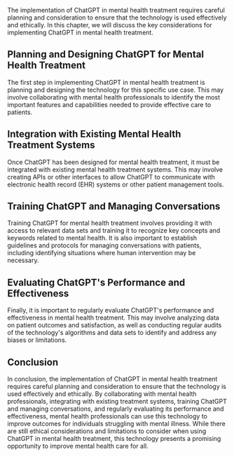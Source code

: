
The implementation of ChatGPT in mental health treatment requires careful planning and consideration to ensure that the technology is used effectively and ethically. In this chapter, we will discuss the key considerations for implementing ChatGPT in mental health treatment.

Planning and Designing ChatGPT for Mental Health Treatment
----------------------------------------------------------

The first step in implementing ChatGPT in mental health treatment is planning and designing the technology for this specific use case. This may involve collaborating with mental health professionals to identify the most important features and capabilities needed to provide effective care to patients.

Integration with Existing Mental Health Treatment Systems
---------------------------------------------------------

Once ChatGPT has been designed for mental health treatment, it must be integrated with existing mental health treatment systems. This may involve creating APIs or other interfaces to allow ChatGPT to communicate with electronic health record (EHR) systems or other patient management tools.

Training ChatGPT and Managing Conversations
-------------------------------------------

Training ChatGPT for mental health treatment involves providing it with access to relevant data sets and training it to recognize key concepts and keywords related to mental health. It is also important to establish guidelines and protocols for managing conversations with patients, including identifying situations where human intervention may be necessary.

Evaluating ChatGPT's Performance and Effectiveness
--------------------------------------------------

Finally, it is important to regularly evaluate ChatGPT's performance and effectiveness in mental health treatment. This may involve analyzing data on patient outcomes and satisfaction, as well as conducting regular audits of the technology's algorithms and data sets to identify and address any biases or limitations.

Conclusion
----------

In conclusion, the implementation of ChatGPT in mental health treatment requires careful planning and consideration to ensure that the technology is used effectively and ethically. By collaborating with mental health professionals, integrating with existing treatment systems, training ChatGPT and managing conversations, and regularly evaluating its performance and effectiveness, mental health professionals can use this technology to improve outcomes for individuals struggling with mental illness. While there are still ethical considerations and limitations to consider when using ChatGPT in mental health treatment, this technology presents a promising opportunity to improve mental health care for all.
